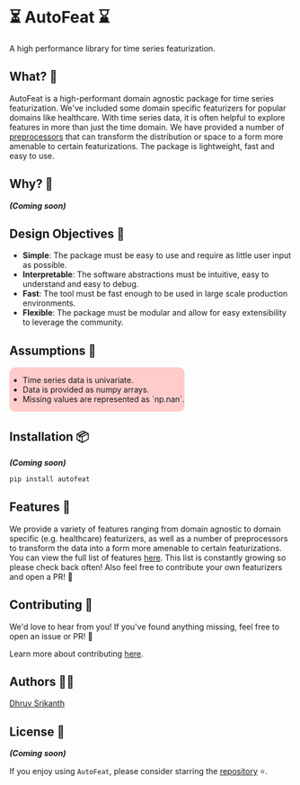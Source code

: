 # ⏳ AutoFeat ⌛

A high performance library for time series featurization. 

## What? 🙋

AutoFeat is a high-performant domain agnostic package for time series featurization. We've included some domain specific featurizers for popular domains like healthcare. With time series data, it is often helpful to explore features in more than just the time domain. We have provided a number of [preprocessors](api/preprocess/preprocess.md) that can transform the distribution or space to a form more amenable to certain featurizations. The package is lightweight, fast and easy to use.

## Why? 🤔

***(Coming soon)***

## Design Objectives 🎯

- **Simple**: The package must be easy to use and require as little user input as possible.
- **Interpretable**: The software abstractions must be intuitive, easy to understand and easy to debug.
- **Fast**: The tool must be fast enough to be used in large scale production environments.
- **Flexible**: The package must be modular and allow for easy extensibility to leverage the community.

## Assumptions 🧐

<div class="containerassumputions" style="vertical-align: middle;">
    <div class="titleassumptions" style="background-color: #ffcccb;border-radius: 10px;display: table-cell;">
        <ul>
            <li>Time series data is univariate.</li>
            <li>Data is provided as numpy arrays.</li>
            <li>Missing values are represented as `np.nan`.</li>
        </ul>
    </div>
</div>


## Installation 📦

***(Coming soon)***
```bash
pip install autofeat
```


## Features 🧠

We provide a variety of features ranging from domain agnostic to domain specific (e.g. healthcare) featurizers, as well as a number of preprocessors to transform the data into a form more amenable to certain featurizations. You can view the full list of features [here](api/features.md). This list is constantly growing so please check back often! Also feel free to contribute your own featurizers and open a PR! 🎉

## Contributing 🤝

We'd love to hear from you! If you've found anything missing, feel free to open an issue or PR! 🙂

Learn more about contributing [here](community/contributing.md).

## Authors 👨‍💻

[Dhruv Srikanth](https://dhruvsrikanth.github.io)

## License 📝

***(Coming soon)***


If you enjoy using `AutoFeat`, please consider starring the [repository](https://github.com/autonlab/AutoFeat) ⭐️.